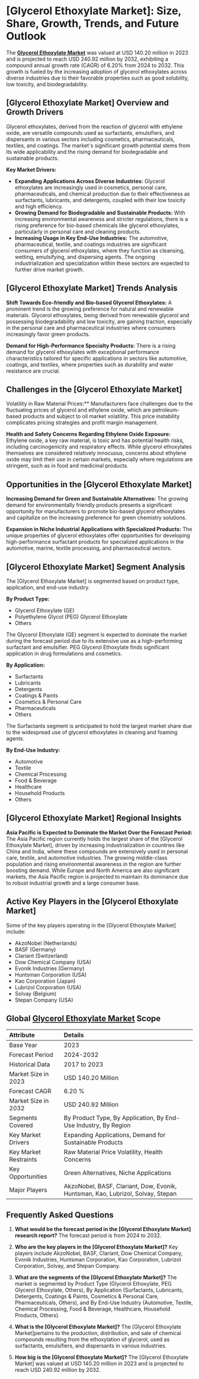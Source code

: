 # [Glycerol Ethoxylate Market]: Size, Share, Growth, Trends, and Future Outlook

The **[Glycerol Ethoxylate Market](https://infinitymarketresearch.com/request-sample/1549)** was valued at USD 140.20 million in 2023 and is projected to reach USD 240.92 million by 2032, exhibiting a compound annual growth rate (CAGR) of 6.20% from 2024 to 2032. This growth is fueled by the increasing adoption of glycerol ethoxylates across diverse industries due to their favorable properties such as good solubility, low toxicity, and biodegradability.

## [Glycerol Ethoxylate Market] Overview and Growth Drivers

Glycerol ethoxylates, derived from the reaction of glycerol with ethylene oxide, are versatile compounds used as surfactants, emulsifiers, and dispersants in various sectors including cosmetics, pharmaceuticals, textiles, and coatings. The market's significant growth potential stems from its wide applicability and the rising demand for biodegradable and sustainable products.

**Key Market Drivers:**

* **Expanding Applications Across Diverse Industries:** Glycerol ethoxylates are increasingly used in cosmetics, personal care, pharmaceuticals, and chemical production due to their effectiveness as surfactants, lubricants, and detergents, coupled with their low toxicity and high efficiency.
* **Growing Demand for Biodegradable and Sustainable Products:** With increasing environmental awareness and stricter regulations, there is a rising preference for bio-based chemicals like glycerol ethoxylates, particularly in personal care and cleaning products.
* **Increasing Usage in Key End-Use Industries:** The automotive, pharmaceutical, textile, and coatings industries are significant consumers of glycerol ethoxylates, where they function as cleansing, wetting, emulsifying, and dispersing agents. The ongoing industrialization and specialization within these sectors are expected to further drive market growth.

## [Glycerol Ethoxylate Market] Trends Analysis

**Shift Towards Eco-friendly and Bio-based Glycerol Ethoxylates:** A prominent trend is the growing preference for natural and renewable materials. Glycerol ethoxylates, being derived from renewable glycerol and possessing biodegradability and low toxicity, are gaining traction, especially in the personal care and pharmaceutical industries where consumers increasingly favor green products.

**Demand for High-Performance Specialty Products:** There is a rising demand for glycerol ethoxylates with exceptional performance characteristics tailored for specific applications in sectors like automotive, coatings, and textiles, where properties such as durability and water resistance are crucial.

## Challenges in the [Glycerol Ethoxylate Market]
Volatility in Raw Material Prices:** Manufacturers face challenges due to the fluctuating prices of glycerol and ethylene oxide, which are petroleum-based products and subject to oil market volatility. This price instability complicates pricing strategies and profit margin management.

**Health and Safety Concerns Regarding Ethylene Oxide Exposure:** Ethylene oxide, a key raw material, is toxic and has potential health risks, including carcinogenicity and respiratory effects. While glycerol ethoxylates themselves are considered relatively innocuous, concerns about ethylene oxide may limit their use in certain markets, especially where regulations are stringent, such as in food and medicinal products.

## Opportunities in the [Glycerol Ethoxylate Market]

**Increasing Demand for Green and Sustainable Alternatives:** The growing demand for environmentally friendly products presents a significant opportunity for manufacturers to promote bio-based glycerol ethoxylates and capitalize on the increasing preference for green chemistry solutions.

**Expansion in Niche Industrial Applications with Specialized Products:** The unique properties of glycerol ethoxylates offer opportunities for developing high-performance surfactant products for specialized applications in the automotive, marine, textile processing, and pharmaceutical sectors.

## [Glycerol Ethoxylate Market] Segment Analysis

The [Glycerol Ethoxylate Market] is segmented based on product type, application, and end-use industry.

**By Product Type:**

* Glycerol Ethoxylate (GE)
* Polyethylene Glycol (PEG) Glycerol Ethoxylate
* Others

The Glycerol Ethoxylate (GE) segment is expected to dominate the market during the forecast period due to its extensive use as a high-performing surfactant and emulsifier. PEG Glycerol Ethoxylate finds significant application in drug formulations and cosmetics.

**By Application:**

* Surfactants
* Lubricants
* Detergents
* Coatings & Paints
* Cosmetics & Personal Care
* Pharmaceuticals
* Others

The Surfactants segment is anticipated to hold the largest market share due to the widespread use of glycerol ethoxylates in cleaning and foaming agents.

**By End-Use Industry:**

* Automotive
* Textile
* Chemical Processing
* Food & Beverage
* Healthcare
* Household Products
* Others

## [Glycerol Ethoxylate Market] Regional Insights

**Asia Pacific is Expected to Dominate the Market Over the Forecast Period:** The Asia Pacific region currently holds the largest share of the [Glycerol Ethoxylate Market], driven by increasing industrialization in countries like China and India, where these compounds are extensively used in personal care, textile, and automotive industries. The growing middle-class population and rising environmental awareness in the region are further boosting demand. While Europe and North America are also significant markets, the Asia Pacific region is projected to maintain its dominance due to robust industrial growth and a large consumer base.

## Active Key Players in the [Glycerol Ethoxylate Market]

Some of the key players operating in the [Glycerol Ethoxylate Market] include:

* AkzoNobel (Netherlands)
* BASF (Germany)
* Clariant (Switzerland)
* Dow Chemical Company (USA)
* Evonik Industries (Germany)
* Huntsman Corporation (USA)
* Kao Corporation (Japan)
* Lubrizol Corporation (USA)
* Solvay (Belgium)
* Stepan Company (USA)

## Global [Glycerol Ethoxylate Market](https://infinitymarketresearch.com/request-sample/1549) Scope

| Attribute             | Details                      |
| :-------------------- | :--------------------------- |
| Base Year             | 2023                         |
| Forecast Period       | 2024-2032                    |
| Historical Data       | 2017 to 2023                 |
| Market Size in 2023   | USD 140.20 Million           |
| Forecast CAGR         | 6.20 %                       |
| Market Size in 2032   | USD 240.92 Million           |
| Segments Covered      | By Product Type, By Application, By End-Use Industry, By Region |
| Key Market Drivers    | Expanding Applications, Demand for Sustainable Products |
| Key Market Restraints | Raw Material Price Volatility, Health Concerns |
| Key Opportunities     | Green Alternatives, Niche Applications |
| Major Players         | AkzoNobel, BASF, Clariant, Dow, Evonik, Huntsman, Kao, Lubrizol, Solvay, Stepan |

## Frequently Asked Questions

1.  **What would be the forecast period in the [Glycerol Ethoxylate Market] research report?**
    The forecast period is from 2024 to 2032.

2.  **Who are the key players in the [Glycerol Ethoxylate Market]?**
    Key players include AkzoNobel, BASF, Clariant, Dow Chemical Company, Evonik Industries, Huntsman Corporation, Kao Corporation, Lubrizol Corporation, Solvay, and Stepan Company.

3.  **What are the segments of the [Glycerol Ethoxylate Market]?**
    The market is segmented by Product Type (Glycerol Ethoxylate, PEG Glycerol Ethoxylate, Others), By Application (Surfactants, Lubricants, Detergents, Coatings & Paints, Cosmetics & Personal Care, Pharmaceuticals, Others), and By End-Use Industry (Automotive, Textile, Chemical Processing, Food & Beverage, Healthcare, Household Products, Others).

4.  **What is the [Glycerol Ethoxylate Market]?**
    The [Glycerol Ethoxylate Market]pertains to the production, distribution, and sale of chemical compounds resulting from the ethoxylation of glycerol, used as surfactants, emulsifiers, and dispersants in various industries.

5.  **How big is the [Glycerol Ethoxylate Market]?**
    The [Glycerol Ethoxylate Market] was valued at USD 140.20 million in 2023 and is projected to reach USD 240.92 million by 2032.
